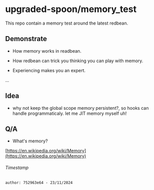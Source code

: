 # upgraded-spoon/memory_test

This repo contain a memory test around the latest redbean.

## Demonstrate

- How memory works in readbean.

- How redbean can trick you thinking you can play with memory.

- Experiencing makes you an expert.

...

## Idea

- why not keep the global scope memory persistent?, so hooks can handle programmaticaly. let me JIT memory myself uh!

## Q/A

- What's memory?

[https://en.wikipedia.org/wiki/Memory](https://en.wikipedia.org/wiki/Memory)

###### Timestamp

```author: 752963e64 - 23/11/2024```